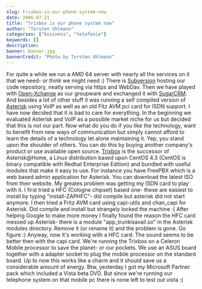 ```yaml
---
slug: trixbox-is-our-phone-system-now
date: 2006-07-21
title: "Trixbox is our phone system now"
author: "Torsten Uhlmann"
categories: ["business", "telefonie"]
keywords: []
description:
banner: banner.jpg
bannerCredit: "Photo by Torsten Uhlmann"
---
```


For quite a while we run a AMD 64 server with nearly all the services on it that we need- or think we might need :) There is [Subversion](http://subversion.tigris.org/) hosting our code repository, neatly serving via https and WebDav. Then we have played with [Open-Xchange](http://www.open-xchange.org/) as our groupware and exchanged it with [SugarCRM](http://www.sugarcrm.com/). And besides a lot of other stuff it was running a self compiled version of [Asterisk](http://www.asterisk.org/) using VoIP as well as an old Fitz AVM pci card for ISDN support. I have now decided that it is bad to care for everything. In the beginning we evaluated Asterisk and VoIP as a possible market niche for us but decided that this is not our part. Now what do you do if you like the technology, want to benefit from new ways of communication but simply cannot afford to learn the details of a technology let alone maintaining it. Yep, you stand upon the shoulder of others. You can do this by buying another company's product or use available open source. [Trixbox](http://www.trixbox.org) is the successor of Asterisk@Home, a Linux distribution based upon CentOS 4.3 (CentOS is binary compatible with Redhat Enterprise Edition) and bundled with useful modules that make it easy to use. For instance you have FreePBX which is a web based admin application for Asterisk. You can download the latest ISO from their website. My greates problem was getting my ISDN card to play with it. I first tried a HFC (Cologne chipset) based one- these are easiest to install by typing "install-ZAPHFC"- did compile but asterisk did not start anymore. I then tried a Fritz AVM card using capi-utils and chan\_capi for Asterisk. Did compile and install but strangely locked the machine :( After helping Google to make more money I finally found the reason the HFC card messed up Asterisk- there is a module "app\_trunkisavail.so" in the Asterisk modules directory. Remove it (or rename it) and the problem is gone. Go figure :) Anyway, now it's working with a HFC card. The sound seems to be better then with the capi card. We're running the Trixbox on a Celeron Mobile processor to save the planet- or our pockets. We use an ASUS board together with a adapter socket to plug the mobile processor on the standard board. Up to now this works like a charm and it should save us a considerable amount of energy. Btw, yesterday I got my Microsoft Partner pack which included a Vista beta DVD. But since we're running our telephone system on that mobile pc there is none left to test out vista :(

